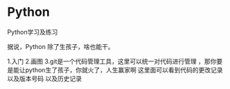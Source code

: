 # Python
Python学习及练习

据说，Python 除了生孩子，啥也能干。

1.入门
2.画图
3.git是一个代码管理工具，这里可以统一对代码进行管理 ，那你要是能让python生了孩子，你就火了，人生赢家啊
这里面可以看到代码的更改记录 以及版本号码 以及历史记录
